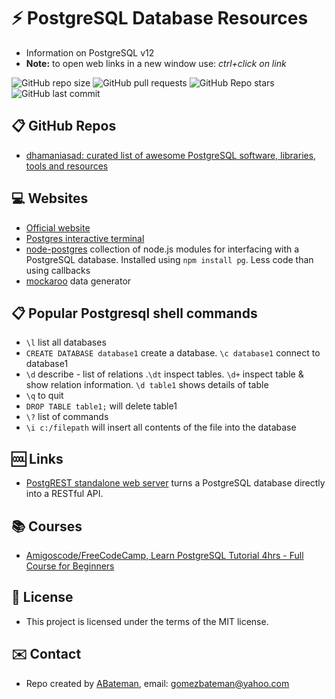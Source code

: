 # :zap: PostgreSQL Database Resources

* Information on PostgreSQL v12
* **Note:** to open web links in a new window use: _ctrl+click on link_

![GitHub repo size](https://img.shields.io/github/repo-size/AndrewJBateman/postgres-database-resources?style=plastic)
![GitHub pull requests](https://img.shields.io/github/issues-pr/AndrewJBateman/postgres-database-resources?style=plastic)
![GitHub Repo stars](https://img.shields.io/github/stars/AndrewJBateman/postgres-database-resources?style=plastic)
![GitHub last commit](https://img.shields.io/github/last-commit/AndrewJBateman/postgres-database-resources?style=plastic)

## :clipboard: GitHub Repos

* [dhamaniasad: curated list of awesome PostgreSQL software, libraries, tools and resources](https://github.com/dhamaniasad/awesome-postgres)

## :computer: Websites

* [Official website](https://www.postgresql.org/)
* [Postgres interactive terminal](http://postgresguide.com/utilities/psql.html)
* [node-postgres](https://node-postgres.com/) collection of node.js modules for interfacing with a PostgreSQL database. Installed using `npm install pg`. Less code than using callbacks
* [mockaroo](https://www.mockaroo.com/) data generator

## :clipboard: Popular Postgresql shell commands

* `\l` list all databases
* `CREATE DATABASE database1`  create a database. `\c database1` connect to database1
* `\d` describe - list of relations .`\dt` inspect tables. `\d+` inspect table & show relation information. `\d table1` shows details of table
* `\q` to quit
* `DROP TABLE table1;` will delete table1
* `\?` list of commands
* `\i c:/filepath` will insert all contents of the file into the database

## :cool: Links

* [PostgREST standalone web server](http://postgrest.org/en/v6.0/) turns a PostgreSQL database directly into a RESTful API.

## :books: Courses

* [Amigoscode/FreeCodeCamp, Learn PostgreSQL Tutorial 4hrs - Full Course for Beginners](https://www.youtube.com/watch?v=qw--VYLpxG4)

## :file_folder: License

* This project is licensed under the terms of the MIT license.

## :envelope: Contact

* Repo created by [ABateman](https://github.com/AndrewJBateman), email: gomezbateman@yahoo.com
